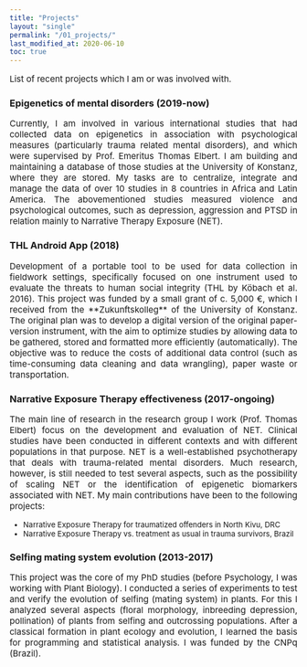 ```yaml
---
title: "Projects"
layout: "single"
permalink: "/01_projects/"
last_modified_at: 2020-06-10
toc: true
---
```



<p style="font-size:15px" align="justify">
List of recent projects which I am or was involved with.
</p>


### Epigenetics of mental disorders (2019-now)
<p style="font-size:15px" align="justify">
Currently, I am involved in various international studies that had collected data on epigenetics in association with psychological measures (particularly trauma related mental disorders), and which were supervised by Prof. Emeritus Thomas Elbert. I am building and maintaining a database of those studies at the University of Konstanz, where they are stored. My tasks are to centralize, integrate and manage the data of over 10 studies in 8 countries in Africa and Latin America. The abovementioned studies measured violence and psychological outcomes, such as depression, aggression and PTSD in relation mainly to Narrative Therapy Exposure (NET).
</p>

### THL Android App (2018)
<p style="font-size:15px" align="justify">
Development of a portable tool to be used for data collection in fieldwork settings, specifically focused on one instrument used to evaluate the threats to human social integrity (THL by Köbach et al. 2016). This project was funded by a small grant of c. 5,000 €, which I received from the **Zukunftskolleg** of the University of Konstanz. The original plan was to develop a digital version of the original paper-version instrument, with the aim to optimize studies by allowing data to be gathered, stored and formatted more efficiently (automatically). The objective was to reduce the costs of additional data control (such as time-consuming data cleaning and data wrangling), paper waste or transportation.
</p>

### Narrative Exposure Therapy effectiveness (2017-ongoing)
<p style="font-size:15px" align="justify">
The main line of research in the research group I work (Prof. Thomas Elbert) focus on the development and evaluation of NET. Clinical studies have been conducted in different contexts and with different populations in that purpose. NET is a well-established psychotherapy that deals with trauma-related mental disorders. Much research, however, is still needed to test several aspects, such as the possibility of scaling NET or the identification of epigenetic biomarkers associated with NET. My main contributions have been to the following projects:
<ul>
<li style="font-size:13px">Narrative Exposure Therapy for traumatized offenders in North Kivu, DRC</li>
<li style="font-size:13px">Narrative Exposure Therapy vs. treatment as usual in trauma survivors, Brazil</li>
</ul>
</p>

### Selfing mating system evolution (2013-2017)
<p style="font-size:15px" align="justify">
This project was the core of my PhD studies (before Psychology, I was working with Plant Biology). I conducted a series of experiments to test and verify the evolution of selfing (mating system) in plants. For this I analyzed several aspects (floral morphology, inbreeding depression, pollination) of plants from selfing and outcrossing populations. After a classical formation in plant ecology and evolution, I learned the basis for programming and statistical analysis. I was funded by the CNPq (Brazil).
</p>
